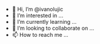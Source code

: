 - 👋 Hi, I’m @ivanolujic
- 👀 I’m interested in ...
- 🌱 I’m currently learning ...
- 💞️ I’m looking to collaborate on ...
- 📫 How to reach me ...

<!---
ivanolujic/ivanolujic is a ✨ special ✨ repository because its `README.md` (this file) appears on your GitHub profile.
You can click the Preview link to take a look at your changes.
--->

